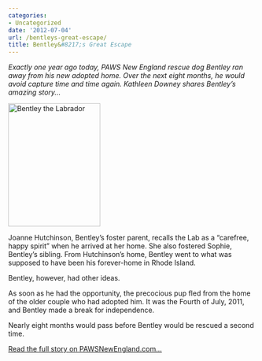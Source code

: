 ```yaml
---
categories:
- Uncategorized
date: '2012-07-04'
url: /bentleys-great-escape/
title: Bentley&#8217;s Great Escape
---
```


<em>Exactly one year ago today, PAWS New England rescue dog Bentley ran away from his new adopted home. Over the next eight months, he would avoid capture time and time again. Kathleen Downey shares Bentley’s amazing story...</em>

<img src="https://gomakethings.com/wp-content/uploads/2012/07/bentley1.jpg" alt="Bentley the Labrador" title="Bentley the Labrador" width="187" height="250" class="alignright size-full wp-image-2550" />

Joanne Hutchinson, Bentley’s foster parent, recalls the Lab as a “carefree, happy spirit” when he arrived at her home. She also fostered Sophie, Bentley’s sibling. From Hutchinson’s home, Bentley went to what was supposed to have been his forever-home in Rhode Island.

Bentley, however, had other ideas.

As soon as he had the opportunity, the precocious pup fled from the home of the older couple who had adopted him. It was the Fourth of July, 2011, and Bentley made a break for independence.

Nearly eight months would pass before Bentley would be rescued a second time.

<a href="http://www.pawsnewengland.com/bentleys-great-escape/">Read the full story on PAWSNewEngland.com...</a>